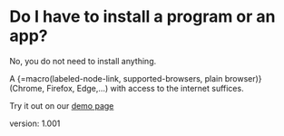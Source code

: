# Do I have to install a program or an app?

No, you do not need to install anything.

A {=macro(labeled-node-link, supported-browsers, plain browser)} (Chrome, Firefox, Edge,…) with access to the internet suffices.

Try it out on our [demo page](https://demo.scanarium.com/)

version: 1.001
